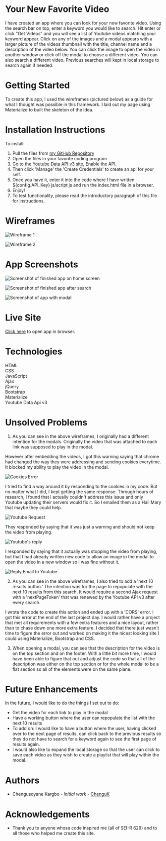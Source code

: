 # Your New Favorite Video

I have created an app where you can look for your new favorite video. Using the search bar on top, enter a keyword you would like to search. Hit enter or click "Get Videos" and you will see a list of Youtube videos matching your keyword appear. Click on any of the images and a modal appears with a larger picture of the videos thumbnail with the title, channel name and a description of the video below. You can click the image to open the video in another window or click off the modal to choose a different video. You can also search a different video. Previous searches will kept in local storage to search again if needed.

# Getting Started

To create this app, I used the wireframes (pictured below) as a guide for what I thought was possible in this framework. I laid out my page using Materialize to built the skeleton of the idea.


# Installation Instructions

To install:			
1. Pull the files from [my GitHub Repository](https://github.com/ChenguK/newfavoritevideo)		
2. Open the files in your favorite coding program	
3. Go to the [Youtube Data API v3 site](https://console.developers.google.com/apis/library/youtube.googleapis.com?id=125bab65-cfb6-4f25-9826-4dcc309bc508&project=lunar-sled-283600&authuser=1&supportedpurview=project), Enable the API.		
4. Then click 'Manage' the 'Create Credentials' to create an api for your self.		
5. Once you have it, enter it into the code where I have written ${config.API_Key} js/script.js and run the index.html file in a browser. 	
6. Enjoy!	
7. To test functionality, please read the introductory paragraph of this file for instructions.


# Wireframes

![Wireframe 1](./images/Wireframe1.png)

![Wireframe 2](./images/Wireframe2.png)                 

# App Screenshots

![Screenshot of finished app on home screen](./images/Screenshot%203.png)

![Screenshot of finished app after search](./images/Screenshot1.png)

![Screenshot of app with modal](./images/Screenshot2.png)


# Live Site

[Click here](https://chenguk.github.io/newfavoritevideo/)  to open app in browser.


# Technologies

HTML    
CSS     
JavaScript    	
Ajax	 
jQuery      
Bootstrap    
Materialize	      
Youtube Data Api v3


# Unsolved Problems

1. As you can see in the above wireframes, I originally had a different intention for the modals. Originally the video that was attached to each link was supposed to play in the modal. 

However after embedding the videos, I got this warning saying that chrome had changed the way they were addressing and sending cookies everytime. It blocked my ability to play the video in the modal.

![Cookies Error](./images/Cookies%20Error.png)

I tried to find a way around it by responding to the cookies in my code. But no matter what I did, I kept getting the same response. Through hours of research, I found that I actually couldn't address this issue and only Youtube updating their servers would fix it. So I emailed them as a Hail Mary that maybe they could help.

![Youtube Request](./images/Youtube-request.png)

They responded by saying that it was just a warning and should not keep the video from playing.

![Youtube's reply](./images/Youtubes-reply.png)

I responded by saying that it actually was stopping the video from playing, but that I had already written new code to allow an image in the modal to open the video in a new window so I was fine without it.	

![Reply Email to Youtube](./images/Reply-email.png)

2. As you can see in the above wireframes, I also tried to add a 'next 10 results button.' The intention was for the page to repopulate with the next 10 results from this search. It would require a second Ajax request with a 'nextPageToken' that was renewed by the Youtube API v3 after every search. 

I wrote the code to create this action and ended up with a 'CORS' error. I got this error at the end of the last project day. I would rather have a project that met all requirements with a few extra features and a nice layout, rather than to chase down one more extra feature. I decided that there just wasn't time to figure the error out and worked on making it the nicest looking site I could using Materialize, Bootstrap and CSS.

3. When opening a modal, you can see that the description for the video is on the top section and on the footer. With a little bit more time, I would have been able to figure that out and adjust the code so that all of the description was either on the top section or for the whole modal to be a flat section so all of the elements were on the same plane.

# Future Enhancements

In the future, I would like to do the things I set out to do: 

* Get the video for each link to play in the modal
* Have a working button where the user can repopulate the list with the next 10 results
* To add on: I would like to have a button where the user, having clicked over to the next page of results, can click back to the previous results so they do not have to search for a keyword again to see the first page of results again.
* I would also like to expand the local storage so that the user can click to save each video as they wish to create a playlist that will play within the modal.

# Authors
* Chengusoyane Kargbo - *Initial work* - [ChenguK](https://github.com/ChenguK)

# Acknowledgements
* Thank you to anyone whose code inspired me (all of SEI-R 629) and to all those who helped me create this site.
